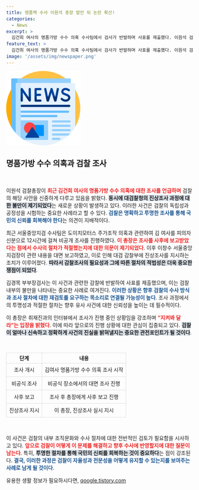 ```yaml
---
title: 명품백 수사 이원석 총장 발언 뒤 논란 확산!
categories:
  - News
excerpt: >
  김건희 여사의 명품가방 수수 의혹 수사팀에서 검사가 반발하며 사표를 제출했다. 이원석 검찰총장은 이에 대해 추가적인 언급을 피하며 지켜봐 달라고 전했다. 이 사건의 전말과 파장이 궁금하다면 클릭해보세요!
feature_text: >
  김건희 여사의 명품가방 수수 의혹 수사팀에서 검사가 반발하며 사표를 제출했다. 이원석 검찰총장은 이에 대해 추가적인 언급을 피하며 지켜봐 달라고 전했다. 이 사건의 전말과 파장이 궁금하다면 클릭해보세요!
image: '/assets/img/newspaper.png'
---
```


<p><img src="/assets/img/newspaper.png" alt="kimp 속보" /></p>

<h2 data-ke-size="size26">명품가방 수수 의혹과 검찰 조사</h2>

<p data-ke-size="size16">&nbsp;</p>

<p>이원석 검찰총장이 <b><span style="color: #ee2323;">최근 김건희 여사의 명품가방 수수 의혹에 대한 조사를 언급하며</span></b> 검찰의 해당 사안을 신중하게 다루고 있음을 밝혔다. <b><span style="background-color: #21538527;">동시에 대검찰청의 진상조사 과정에 대한 불만이 제기되었다</span></b>는 새로운 상황이 발생하고 있다. 이러한 사건은 검찰의 독립성과 공정성을 시험하는 중요한 사례라고 할 수 있다. <b><span style="color: #1a5490;">검찰은 명확하고 투명한 조사를 통해 국민의 신뢰를 회복해야 한다</span></b>는 의견이 지배적이다.</p>

<p>최근 서울중앙지검 수사팀은 도이치모터스 주가조작 의혹과 관련하여 김 여사를 피의자 신분으로 12시간에 걸쳐 비공개 조사를 진행하였다. <b><span style="color: #ee2323;">이 총장은 조사를 사후에 보고받았다는 점에서 수사의 절차가 적절했는지에 대한 의문이 제기되었다</span></b>. 이후 이창수 서울중앙지검장이 관련 내용을 대면 보고하였고, 이로 인해 대검 감찰부에 진상조사를 지시하는 조치가 이루어졌다. <b><span style="background-color: #21538527;">따라서 감찰조사의 필요성과 그에 따른 절차의 적법성은 더욱 중요한 쟁점이 되었다</span></b>.</p>

<p>김경목 부부장검사는 이 사건과 관련한 감찰에 반발하여 사표를 제출했으며, 이는 검찰 내부의 불만을 나타내는 중요한 사례로 여겨진다. <b><span style="color: #1a5490;">이러한 상황은 향후 검찰의 수사 방식과 조사 절차에 대한 재검토를 요구하는 목소리로 연결될 가능성이 높다</span></b>. 조사 과정에서의 투명성과 적절한 절차는 향후 유사 사건에 대한 신뢰성을 높이는 데 필수적이다.</p>

<p>이 총장은 취재진과의 인터뷰에서 조사가 진행 중인 상황임을 강조하며 <b><span style="color: #ee2323;">“지켜봐 달라”는 입장을 밝혔다</span></b>. 이에 따라 앞으로의 진행 상황에 대한 관심이 집중되고 있다. <b><span style="background-color: #21538527;">검찰이 얼마나 신속하고 정확하게 사건의 진실을 밝혀낼지는 중요한 관전포인트가 될 것이다</span></b>.</p>

<p data-ke-size="size16">&nbsp;</p>

<table style="width: 100%; border-collapse: collapse;">
    <tr>
        <th style="border: 1px solid #ddd; text-align: center;">단계</th>
        <th style="border: 1px solid #ddd; text-align: center;">내용</th>
    </tr>
    <tr>
        <td style="border: 1px solid #ddd; text-align: center; height: 30px;">조사 개시</td>
        <td style="border: 1px solid #ddd; text-align: center;">김여사 명품가방 수수 의혹 조사 시작</td>
    </tr>
    <tr>
        <td style="border: 1px solid #ddd; text-align: center; height: 30px;">비공식 조사</td>
        <td style="border: 1px solid #ddd; text-align: center;">비공식 장소에서의 대면 조사 진행</td>
    </tr>
    <tr>
        <td style="border: 1px solid #ddd; text-align: center; height: 30px;">사후 보고</td>
        <td style="border: 1px solid #ddd; text-align: center;">조사 후 총장에게 사후 보고 진행</td>
    </tr>
    <tr>
        <td style="border: 1px solid #ddd; text-align: center; height: 30px;">진상조사 지시</td>
        <td style="border: 1px solid #ddd; text-align: center;">이 총장, 진상조사 실시 지시</td>
    </tr>
</table>

<p data-ke-size="size16">&nbsp;</p>

<p>이 사건은 검찰의 내부 조직문화와 수사 절차에 대한 전반적인 검토가 필요함을 시사하고 있다. <b><span style="color: #ee2323;">앞으로 검찰이 어떻게 이 문제를 해결하고 향후 수사에 반영할지에 대한 질문이 남는다</span></b>. 특히, <b><span style="background-color: #21538527;">투명한 절차를 통해 국민의 신뢰를 회복하는 것이 중요하다</span></b>는 점이 강조된다. <b><span style="color: #1a5490;">결국, 이러한 과정은 검찰이 자율성과 전문성을 어떻게 유지할 수 있는지를 보여주는 사례로 남게 될 것이다</span></b>.</p>
유용한 생활 정보가 필요하시다면, <a href="https://qoogle.tistory.com" rel="dofollow">qoogle.tistory.com</a>


